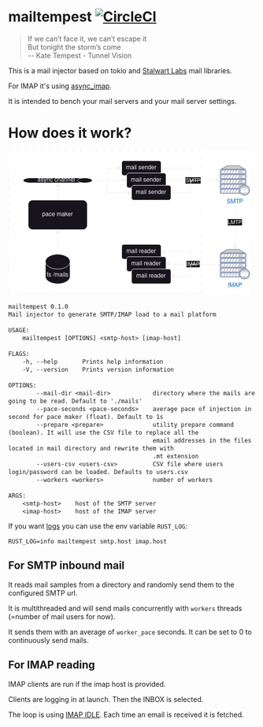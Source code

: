 # mailtempest [![CircleCI](https://dl.circleci.com/status-badge/img/gh/iroco-co/mailtempest/tree/main.svg?style=svg)](https://dl.circleci.com/status-badge/redirect/gh/iroco-co/mailtempest/tree/main)

> If we can’t face it, we can’t escape it  
> But tonight the storm’s come  
> -- Kate Tempest - Tunnel Vision

This is a mail injector based on tokio and [Stalwart Labs](https://github.com/stalwartlabs) mail libraries.

For IMAP it's using [async_imap](https://github.com/async-email/async-imap).

It is intended to bench your mail servers and your mail server settings.

# How does it work?

![architecture schema](doc/mailtempest.drawio.png)

```shell
mailtempest 0.1.0
Mail injector to generate SMTP/IMAP load to a mail platform

USAGE:
    mailtempest [OPTIONS] <smtp-host> [imap-host]

FLAGS:
    -h, --help       Prints help information
    -V, --version    Prints version information

OPTIONS:
        --mail-dir <mail-dir>            directory where the mails are going to be read. Default to './mails'
        --pace-seconds <pace-seconds>    average pace of injection in second for pace maker (float). Default to 1s
        --prepare <prepare>              utility prepare command (boolean). It will use the CSV file to replace all the
                                         email addresses in the files located in mail directory and rewrite them with
                                         .mt extension
        --users-csv <users-csv>          CSV file where users login/password can be loaded. Defaults to users.csv
        --workers <workers>              number of workers

ARGS:
    <smtp-host>    host of the SMTP server
    <imap-host>    host of the IMAP server
```

If you want [logs](https://docs.rs/env_logger/latest/env_logger/) you can use the env variable `RUST_LOG`:

```shell
RUST_LOG=info mailtempest smtp.host imap.host
```

## For SMTP inbound mail

It reads mail samples from a directory and randomly send them to the configured SMTP url. 

It is multithreaded and will send mails concurrently with `workers` threads (=number of mail users for now).

It sends them with an average of `worker_pace` seconds. It can be set to 0 to continuously send mails.

## For IMAP reading

IMAP clients are run if the imap host is provided.

Clients are logging in at launch. Then the INBOX is selected.

The loop is using [IMAP IDLE](https://en.wikipedia.org/wiki/IMAP_IDLE). Each time an email is received it is fetched. 
